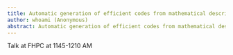 ```yaml
---
title: Automatic generation of efficient codes from mathematical descriptions of stencil computation
author: whoami (Anonymous)
abstract: Automatic generation of efficient codes from mathematical descriptions of stencil computation
---
```


Talk at FHPC at 1145-1210 AM
